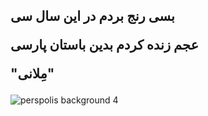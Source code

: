 <h2>
بسی رنج بردم در این سال سی

عجم زنده کردم بدین باستان پارسی



"مِلانی"
</h2>

![perspolis background 4](https://github.com/Electronic-Persian-Old-Library/.github/assets/74653444/a9f5954d-ce2f-4e27-8ff5-b51c57066347)
